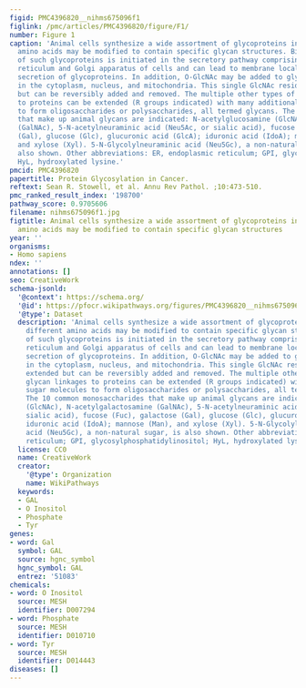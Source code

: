 ```yaml
---
figid: PMC4396820__nihms675096f1
figlink: /pmc/articles/PMC4396820/figure/F1/
number: Figure 1
caption: 'Animal cells synthesize a wide assortment of glycoproteins in which different
  amino acids may be modified to contain specific glycan structures. Biosynthesis
  of such glycoproteins is initiated in the secretory pathway comprising the endoplasmic
  reticulum and Golgi apparatus of cells and can lead to membrane localization and
  secretion of glycoproteins. In addition, O-GlcNAc may be added to glycoproteins
  in the cytoplasm, nucleus, and mitochondria. This single GlcNAc residue is not extended
  but can be reversibly added and removed. The multiple other types of glycan linkages
  to proteins can be extended (R groups indicated) with many additional sugar molecules
  to form oligosaccharides or polysaccharides, all termed glycans. The 10 common monosaccharides
  that make up animal glycans are indicated: N-acetylglucosamine (GlcNAc), N-acetylgalactosamine
  (GalNAc), 5-N-acetylneuraminic acid (Neu5Ac, or sialic acid), fucose (Fuc), galactose
  (Gal), glucose (Glc), glucuronic acid (GlcA); iduronic acid (IdoA); mannose (Man),
  and xylose (Xyl). 5-N-Glycolylneuraminic acid (Neu5Gc), a non-natural sugar, is
  also shown. Other abbreviations: ER, endoplasmic reticulum; GPI, glycosylphosphatidylinositol;
  HyL, hydroxylated lysine.'
pmcid: PMC4396820
papertitle: Protein Glycosylation in Cancer.
reftext: Sean R. Stowell, et al. Annu Rev Pathol. ;10:473-510.
pmc_ranked_result_index: '198700'
pathway_score: 0.9705606
filename: nihms675096f1.jpg
figtitle: Animal cells synthesize a wide assortment of glycoproteins in which different
  amino acids may be modified to contain specific glycan structures
year: ''
organisms:
- Homo sapiens
ndex: ''
annotations: []
seo: CreativeWork
schema-jsonld:
  '@context': https://schema.org/
  '@id': https://pfocr.wikipathways.org/figures/PMC4396820__nihms675096f1.html
  '@type': Dataset
  description: 'Animal cells synthesize a wide assortment of glycoproteins in which
    different amino acids may be modified to contain specific glycan structures. Biosynthesis
    of such glycoproteins is initiated in the secretory pathway comprising the endoplasmic
    reticulum and Golgi apparatus of cells and can lead to membrane localization and
    secretion of glycoproteins. In addition, O-GlcNAc may be added to glycoproteins
    in the cytoplasm, nucleus, and mitochondria. This single GlcNAc residue is not
    extended but can be reversibly added and removed. The multiple other types of
    glycan linkages to proteins can be extended (R groups indicated) with many additional
    sugar molecules to form oligosaccharides or polysaccharides, all termed glycans.
    The 10 common monosaccharides that make up animal glycans are indicated: N-acetylglucosamine
    (GlcNAc), N-acetylgalactosamine (GalNAc), 5-N-acetylneuraminic acid (Neu5Ac, or
    sialic acid), fucose (Fuc), galactose (Gal), glucose (Glc), glucuronic acid (GlcA);
    iduronic acid (IdoA); mannose (Man), and xylose (Xyl). 5-N-Glycolylneuraminic
    acid (Neu5Gc), a non-natural sugar, is also shown. Other abbreviations: ER, endoplasmic
    reticulum; GPI, glycosylphosphatidylinositol; HyL, hydroxylated lysine.'
  license: CC0
  name: CreativeWork
  creator:
    '@type': Organization
    name: WikiPathways
  keywords:
  - GAL
  - O Inositol
  - Phosphate
  - Tyr
genes:
- word: Gal
  symbol: GAL
  source: hgnc_symbol
  hgnc_symbol: GAL
  entrez: '51083'
chemicals:
- word: O Inositol
  source: MESH
  identifier: D007294
- word: Phosphate
  source: MESH
  identifier: D010710
- word: Tyr
  source: MESH
  identifier: D014443
diseases: []
---
```

